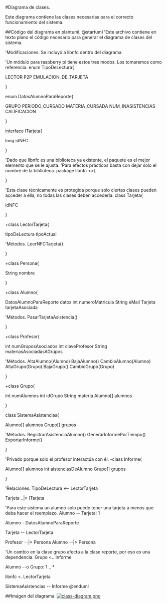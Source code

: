 #Diagrama de clases.

Este diagrama contiene las clases necesarias para el correcto funcionamiento del sistema.

##Código del diagrama en plantuml.
@startuml
'Este archivo contiene en texto plano el código necesario para generar el diagrama de clases del sistema.


'Modificaciones: Se incluyó a libnfc dentro del diagrama.

'Un módulo para raspberry pi tiene estos tres modos. Los tomaremos como referencia.
enum TipoDeLectura{

LECTOR
P2P
EMULACION_DE_TARJETA

}

enum DatosAlumnoParaReporte{

GRUPO
PERIODO_CURSADO
MATERIA_CURSADA
NUM_INASISTENCIAS
CALIFICACION

}

interface ITarjeta{

long idNFC

}

'Dado que libnfc es una biblioteca ya existente, el paquete es el mejor elemento que se le ajusta.
'Para efectos prácticos basta con dejar solo el nombre de la biblioteca.
package libnfc <<folder>>{


}

'Esta clase técnicamente es protegida porque solo ciertas clases pueden acceder a ella, no todas las clases deben accederla.
class Tarjeta{ 

idNFC

}

+class LectorTarjeta{

tipoDeLectura tipoActual

'Métodos.
LeerNFCTarjeta()

}

+class Persona{

String nombre

}

+class Alumno{

DatosAlumnoParaReporte datos
int numeroMatricula
String eMail
Tarjeta tarjetaAsociada

'Métodos.
PasarTarjetaAsistencia()

} 

+class Profesor{

int numGruposAsociados
int claveProfesor
String materiasAsociadasAGrupos

'Métodos.
AltaAlumno(Alumno)
BajaAlumno()
CambioAlumno(Alumno)
AltaGrupo(Grupo)
BajaGrupo()
CambioGrupo(Grupo)

}

+class Grupo{

int numAlumnos
int idGrupo
String materia
Alumno[] alumnos

}

class SistemaAsistencias{

Alumno[] alumnos
Grupo[] grupos

'Métodos.
RegistrarAsistenciaAlumno()
GenerarInformePorTiempo()
ExportarInforme()

}

'Privado porque solo el profesor interactúa con él.
-class Informe{

Alumno[] alumnos
int aistenciasDeAlumno
Grupo[] grupos

}

'Relaciones.
TipoDeLectura <-- LectorTarjeta

Tarjeta ..|> ITarjeta


'Para este sistema un alumno solo puede tener una tarjeta a menos que deba hacer el reemplazo.
Alumno -- Tarjeta: 1

Alumno - DatosAlumnoParaReporte

Tarjeta -- LectorTarjeta

Profesor --|> Persona
Alumno --|> Persona

'Un cambio en la clase grupo afecta a la clase reporte, por eso es una dependencia.
Grupo <.. Informe

Alumno --o Grupo: 1 .. *

libnfc <. LectorTarjeta

SistemaAsistencias -- Informe
@enduml

##Imágen del diagrama.
[![class-diagram.png](https://i.postimg.cc/jj20fLBp/class-diagram.png)](https://postimg.cc/TKz4MYd0)
